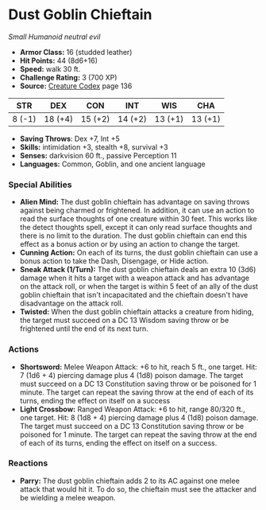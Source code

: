 # Dust Goblin Chieftain

*Small* *Humanoid* *neutral evil*

- **Armor Class:** 16 (studded leather)
- **Hit Points:** 44 (8d6+16)
- **Speed:** walk 30 ft.
- **Challenge Rating:** 3 (700 XP)
- **Source:** [Creature Codex](https://koboldpress.com/kpstore/product/creature-codex-for-5th-edition-dnd) page 136

| STR | DEX | CON | INT | WIS | CHA |
| --- | --- | --- | --- | --- | --- |
| 8 (-1) | 18 (+4) | 15 (+2) | 14 (+2) | 13 (+1) | 13 (+1) |

- **Saving Throws**: Dex +7, Int +5
- **Skills:** intimidation +3, stealth +8, survival +3
- **Senses:** darkvision 60 ft., passive Perception 11
- **Languages:** Common, Goblin, and one ancient language
### Special Abilities
- **Alien Mind:** The dust goblin chieftain has advantage on saving throws against being charmed or frightened. In addition, it can use an action to read the surface thoughts of one creature within 30 feet. This works like the detect thoughts spell, except it can only read surface thoughts and there is no limit to the duration. The dust goblin chieftain can end this effect as a bonus action or by using an action to change the target.
- **Cunning Action:** On each of its turns, the dust goblin chieftain can use a bonus action to take the Dash, Disengage, or Hide action.
- **Sneak Attack (1/Turn):** The dust goblin chieftain deals an extra 10 (3d6) damage when it hits a target with a weapon attack and has advantage on the attack roll, or when the target is within 5 feet of an ally of the dust goblin chieftain that isn't incapacitated and the chieftain doesn't have disadvantage on the attack roll.
- **Twisted:** When the dust goblin chieftain attacks a creature from hiding, the target must succeed on a DC 13 Wisdom saving throw or be frightened until the end of its next turn.
### Actions
- **Shortsword:** Melee Weapon Attack: +6 to hit, reach 5 ft., one target. Hit: 7 (1d6 + 4) piercing damage plus 4 (1d8) poison damage. The target must succeed on a DC 13 Constitution saving throw or be poisoned for 1 minute. The target can repeat the saving throw at the end of each of its turns, ending the effect on itself on a success
- **Light Crossbow:** Ranged Weapon Attack: +6 to hit, range 80/320 ft., one target. Hit: 8 (1d8 + 4) piercing damage plus 4 (1d8) poison damage. The target must succeed on a DC 13 Constitution saving throw or be poisoned for 1 minute. The target can repeat the saving throw at the end of each of its turns, ending the effect on itself on a success.
### Reactions
- **Parry:** The dust goblin chieftain adds 2 to its AC against one melee attack that would hit it. To do so, the chieftain must see the attacker and be wielding a melee weapon.


